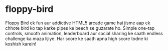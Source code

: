 # floppy-bird
Floppy Bird ek fun aur addictive HTML5 arcade game hai jisme aap ek chhote bird ko tap karke pipes ke beech se guzarate ho. Simple one-tap controls, smooth animation, leaderboard aur social sharing ke saath endless challenge ka maza lijiye. Har score ke saath apna high score todne ki koshish karein!
